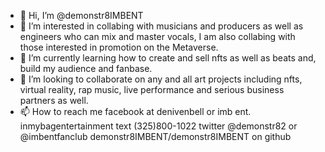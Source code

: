 - 👋 Hi, I’m @demonstr8IMBENT
- 👀 I’m interested in collabing with musicians and producers as well as engineers who can mix and master vocals, I am also collabing with those interested in promotion on the Metaverse. 
- 🌱 I’m currently learning how to create and sell nfts as well as beats and, build my audience and fanbase.
- 💞️ I’m looking to collaborate on any and all art projects including nfts, virtual reality, rap music, live performance and serious business partners as well. 
- 📫 How to reach me facebook at denivenbell or imb ent. inmybagentertainment text (325)800-1022 twitter @demonstr82 or @imbentfanclub
demonstr8IMBENT/demonstr8IMBENT on github
